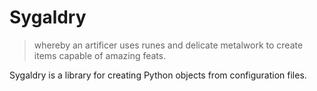 # Sygaldry

> whereby an artificer uses runes and delicate metalwork to create items capable of amazing feats.

Sygaldry is a library for creating Python objects from configuration files.

